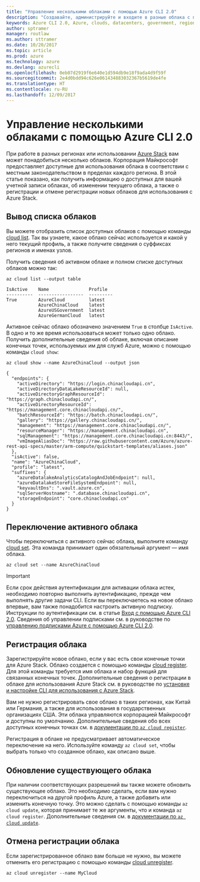 ```yaml
---
title: "Управление несколькими облаками с помощью Azure CLI 2.0"
description: "Создавайте, администрируйте и входите в разные облака с помощью Azure CLI 2.0."
keywords: Azure CLI 2.0, Azure, clouds, datacenters, government, region, china, germany
author: sptramer
manager: routlaw
ms.author: sttramer
ms.date: 10/20/2017
ms.topic: article
ms.prod: azure
ms.technology: azure
ms.devlang: azurecli
ms.openlocfilehash: 0eb07d2919f6e640e1d594db9e18f9ada4d9f59f
ms.sourcegitcommit: 2e4d0bdd94c626e061434883032367b5619de4fe
ms.translationtype: HT
ms.contentlocale: ru-RU
ms.lasthandoff: 12/09/2017
---
```

# <a name="managing-multiple-clouds-with-azure-cli-20"></a>Управление несколькими облаками с помощью Azure CLI 2.0

При работе в разных регионах или использовании [Azure Stack](https://docs.microsoft.com/en-us/azure/azure-stack/user/) вам может понадобиться несколько облаков. Корпорация Майкрософт предоставляет доступные для использования облака в соответствии с местным законодательством в пределах каждого региона. В этой статье показано, как получить информацию о доступных для вашей учетной записи облаках, об изменении текущего облака, а также о регистрации и отмене регистрации новых облаков для использования с Azure Stack.

## <a name="listing-clouds"></a>Вывод списка облаков

Вы можете отобразить список доступных облаков с помощью команды [cloud list](/cli/azure/cloud#list). Так вы узнаете, какое облако сейчас используется и какой у него текущий профиль, а также получите сведения о суффиксах регионов и именах узлов.

Получить сведения об активном облаке и полном списке доступных облаков можно так:

```azurecli
az cloud list --output table
```

```output
IsActive    Name               Profile
----------  -----------------  ---------
True        AzureCloud         latest
            AzureChinaCloud    latest
            AzureUSGovernment  latest
            AzureGermanCloud   latest
```

Активное сейчас облако обозначено значением `True` в столбце `IsActive`. В одно и то же время использоваться может только одно облако. Получить дополнительные сведения об облаке, включая описание конечных точек, используемых им для служб Azure, можно с помощью команды `cloud show`:

```azurecli
az cloud show --name AzureChinaCloud --output json
```

```output
{
  "endpoints": {
    "activeDirectory": "https://login.chinacloudapi.cn",
    "activeDirectoryDataLakeResourceId": null,
    "activeDirectoryGraphResourceId": "https://graph.chinacloudapi.cn/",
    "activeDirectoryResourceId": "https://management.core.chinacloudapi.cn/",
    "batchResourceId": "https://batch.chinacloudapi.cn/",
    "gallery": "https://gallery.chinacloudapi.cn/",
    "management": "https://management.core.chinacloudapi.cn/",
    "resourceManager": "https://management.chinacloudapi.cn",
    "sqlManagement": "https://management.core.chinacloudapi.cn:8443/",
    "vmImageAliasDoc": "https://raw.githubusercontent.com/Azure/azure-rest-api-specs/master/arm-compute/quickstart-templates/aliases.json"
  },
  "isActive": false,
  "name": "AzureChinaCloud",
  "profile": "latest",
  "suffixes": {
    "azureDatalakeAnalyticsCatalogAndJobEndpoint": null,
    "azureDatalakeStoreFileSystemEndpoint": null,
    "keyvaultDns": ".vault.azure.cn",
    "sqlServerHostname": ".database.chinacloudapi.cn",
    "storageEndpoint": "core.chinacloudapi.cn"
  }
}
```

## <a name="switching-the-active-cloud"></a>Переключение активного облака

Чтобы переключиться с активного сейчас облака, выполните команду [cloud set](/cli/azure/cloud#set). Эта команда принимает один обязательный аргумент — имя облака.

```azurecli
az cloud set --name AzureChinaCloud
```

> [!IMPORTANT]
> Если срок действия аутентификации для активации облака истек, необходимо повторно выполнить аутентификацию, прежде чем выполнять другие задачи CLI. Если вы переключаетесь на новое облако впервые, вам также понадобится настроить активную подписку.
> Инструкции по аутентификации см. в статье [Вход с помощью Azure CLI 2.0](authenticate-azure-cli.md). Сведения об управлении подписками см. в руководстве по [управлению подписками Azure с помощью Azure CLI 2.0](manage-azure-subscriptions-azure-cli.md).

## <a name="register-a-cloud"></a>Регистрация облака

Зарегистрируйте новое облако, если у вас есть свои конечные точки для Azure Stack. Облако создается с помощью команды [cloud register](/cli/azure/cloud#register). Для этой команды требуется имя облака и набор функций для связанных конечных точек. Дополнительные сведения о регистрации в облаке для использования Azure Stack см. в руководстве по [установке и настройке CLI для использования с Azure Stack](/azure/azure-stack/user/azure-stack-connect-cli#connect-to-azure-stack).

Вам не нужно регистрировать свое облако в таких регионах, как Китай или Германия, а также для использования в государственных организациях США. Эти облака управляются корпорацией Майкрософт и доступны по умолчанию.  Дополнительные сведения обо всех доступных конечных точках см. в [документации по `az cloud register`](/cli/azure/cloud?view=azure-cli-latest#az_cloud_register).

Регистрация в облаке не предусматривает автоматическое переключение на него. Используйте команду `az cloud set`, чтобы выбрать только что созданное облако, как описано выше.

## <a name="update-an-existing-cloud"></a>Обновление существующего облака

При наличии соответствующих разрешений вы также можете обновить существующее облако. Это необходимо сделать, если вам нужно переключиться на другой профиль Azure, а также добавить или изменить конечную точку.
Это можно сделать с помощью команды `az cloud update`, которая принимает те же аргументы, что и команда `az cloud register`. Дополнительные сведения см. в [документации по `az cloud update`](/cli/azure/cloud?view=azure-cli-latest#az_cloud_update).

## <a name="unregister-a-cloud"></a>Отмена регистрации облака

Если зарегистрированное облако вам больше не нужно, вы можете отменить его регистрацию с помощью команды [cloud unregister](/cli/azure/cloud#unregister).

```azurecli
az cloud unregister --name MyCloud
```
